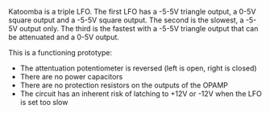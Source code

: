 Katoomba is a triple LFO. The first LFO has a -5-5V triangle output, a 0-5V square output and a -5-5V square output.
The second is the slowest, a -5-5V output only. The third is the fastest with a -5-5V triangle output that can be
attenuated and a 0-5V output.

This is a functioning prototype:
* The attentuation potentiometer is reversed (left is open, right is closed)
* There are no power capacitors
* There are no protection resistors on the outputs of the OPAMP
* The circuit has an inherent risk of latching to +12V or -12V when the LFO is set too slow
